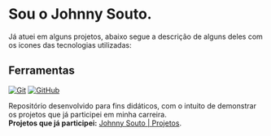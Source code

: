 #  Sou o Johnny Souto.

Já atuei em alguns projetos, abaixo segue a descrição de alguns deles com os icones das tecnologias utilizadas:

## Ferramentas
[![Git](https://img.shields.io/badge/Git-000?style=for-the-badge&logo=git&logoColor=E94D5F)](https://git-scm.com/doc) 
[![GitHub](https://img.shields.io/badge/GitHub-000?style=for-the-badge&logo=github&logoColor=30A3DC)](https://docs.github.com/)

Repositório desenvolvido para fins didáticos, com o intuito de demonstrar os projetos que já participei em minha carreira.
<br>
**Projetos que já participei:** [Johnny Souto | Projetos](https://github.com/johnnysoutodev/dio-lab-open-source/blob/feat/community/johnnysoutodev/community/johnnysoutodev.md).